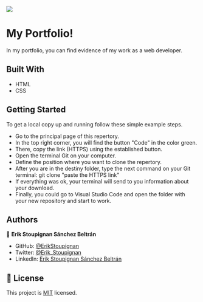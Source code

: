 ![](https://img.shields.io/badge/Microverse-blueviolet)

# My Portfolio!

 In my portfolio, you can find evidence of my work as a web developer.



## Built With

- HTML
- CSS


## Getting Started
To get a local copy up and running follow these simple example steps.

- Go to the principal page of this repertory.
- In the top right corner, you will find the button "Code" in the color green.
- There, copy the link (HTTPS) using the established button.
- Open the terminal Git on your computer.
- Define the position where you want to clone the repertory.
- After you are in the destiny folder, type the next command on your Git terminal: git clone  "paste the HTTPS link"
- If everything was ok, your terminal will send to you information about your download. 
- Finally, you could go to Visual Studio Code and open the folder with your new repository and start to work.




## Authors

👤 **Erik Stoupignan Sánchez Beltrán**

- GitHub: [@ErikStoupignan](https://github.com/ErikStoupignan)
- Twitter: [@Erik_Stoupignan](https://twitter.com/Erik_Stoupignan)
- LinkedIn: [Erik Stoupignan Sánchez Beltrán](https://www.linkedin.com/in/erik-stoupignan-s%C3%A1nchez-beltr%C3%A1n-393180238/)



## 📝 License

This project is [MIT](./MIT.md) licensed.
